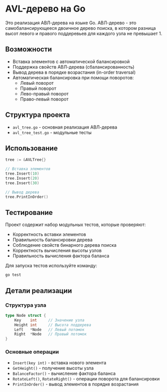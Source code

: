 # AVL-дерево на Go

Это реализация АВЛ-дерева на языке Go. АВЛ-дерево - это самобалансирующееся двоичное дерево поиска, в котором разница высот левого и правого поддеревьев для каждого узла не превышает 1.

## Возможности

- Вставка элементов с автоматической балансировкой
- Поддержка свойств АВЛ-дерева (сбалансированность)
- Вывод дерева в порядке возрастания (in-order traversal)
- Автоматическая балансировка при помощи поворотов:
  - Левый поворот
  - Правый поворот
  - Лево-правый поворот
  - Право-левый поворот

## Структура проекта

- `avl_tree.go` - основная реализация АВЛ-дерева
- `avl_tree_test.go` - модульные тесты

## Использование

```go
tree := &AVLTree{}

// Вставка элементов
tree.Insert(10)
tree.Insert(20)
tree.Insert(30)

// Вывод дерева
tree.PrintInOrder()
```

## Тестирование

Проект содержит набор модульных тестов, которые проверяют:
- Корректность вставки элементов
- Правильность балансировки дерева
- Соблюдение свойств бинарного дерева поиска
- Корректность вычисления высоты узлов
- Правильность вычисления фактора баланса

Для запуска тестов используйте команду:
```bash
go test
```

## Детали реализации

### Структура узла
```go
type Node struct {
    Key    int     // Значение узла
    Height int     // Высота поддерева
    Left   *Node   // Левый потомок
    Right  *Node   // Правый потомок
}
```

### Основные операции
- `Insert(key int)` - вставка нового элемента
- `GetHeight()` - получение высоты узла
- `BalanceFactor()` - вычисление фактора баланса
- `RotateLeft()`, `RotateRight()` - операции поворота для балансировки
- `PrintInOrder()` - вывод элементов в порядке возрастания
